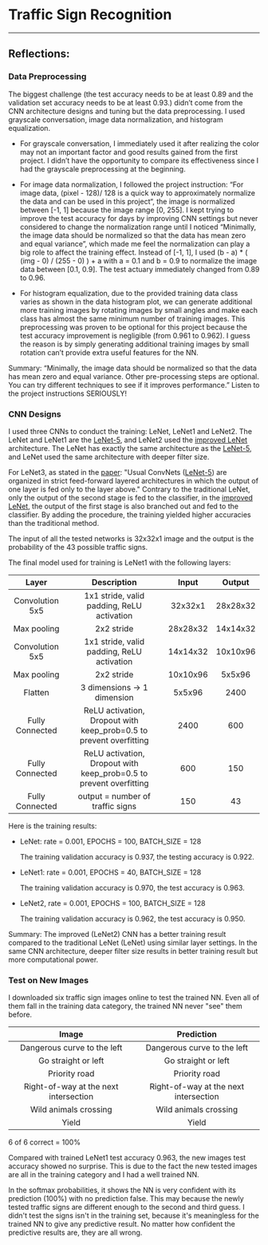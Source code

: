 # **Traffic Sign Recognition** 

---

## Reflections: 

### Data Preprocessing

The biggest challenge (the test accuracy needs to be at least 0.89 and the validation set accuracy needs to be at least 0.93.) didn’t come from the CNN architecture designs and tuning but the data preprocessing. I used grayscale conversation, image data normalization, and histogram equalization. 

* For grayscale conversation, I immediately used it after realizing the color may not an important factor and good results gained from the first project. I didn’t have the opportunity to compare its effectiveness since I had the grayscale preprocessing at the beginning. 

* For image data normalization, I followed the project instruction: “For image data, (pixel - 128)/ 128 is a quick way to approximately normalize the data and can be used in this project“, the image is normalized between [-1, 1] because the image range [0, 255]. I kept trying to improve the test accuracy for days by improving CNN settings but never considered to change the normalization range until I noticed “Minimally, the image data should be normalized so that the data has mean zero and equal variance”, which made me feel the normalization can play a big role to affect the training effect. Instead of [-1, 1], I used (b - a) * ( (img - 0) / (255 - 0) ) + a with a = 0.1 and b = 0.9 to normalize the image data between [0.1, 0.9]. The test actuary immediately changed from 0.89 to 0.96. 

* For histogram equalization, due to the provided training data class varies as shown in the data histogram plot, we can generate additional more training images by rotating images by small angles and make each class has almost the same minimum number of training images. This preprocessing was proven to be optional for this project because the test accuracy improvement is negligible (from 0.961 to 0.962). I guess the reason is by simply generating additional training images by small rotation can’t provide extra useful features for the NN. 

Summary: “Minimally, the image data should be normalized so that the data has mean zero and equal variance. Other pre-processing steps are optional. You can try different techniques to see if it improves performance.” Listen to the project instructions SERIOUSLY! 

### CNN Designs 

I used three CNNs to conduct the training: LeNet, LeNet1 and LeNet2. The LeNet and LeNet1 are the [LeNet-5](https://github.com/udacity/CarND-LeNet-Lab/blob/master/LeNet-Lab-Solution.ipynb), and LeNet2 used the [improved LeNet](http://yann.lecun.com/exdb/publis/pdf/sermanet-ijcnn-11.pdf) architecture. The LeNet has exactly the same architecture as the [LeNet-5](https://github.com/udacity/CarND-LeNet-Lab/blob/master/LeNet-Lab-Solution.ipynb), and LeNet used the same architecture with deeper filter size. 

For LeNet3, as stated in the [paper](http://yann.lecun.com/exdb/publis/pdf/sermanet-ijcnn-11.pdf): "Usual ConvNets ([LeNet-5](https://github.com/udacity/CarND-LeNet-Lab/blob/master/LeNet-Lab-Solution.ipynb)) are organized in strict feed-forward layered architectures in which the output of one layer is fed only to the layer above." Contrary to the traditional LeNet, only the output of the second stage is fed to the classifier, in the [improved LeNet](http://yann.lecun.com/exdb/publis/pdf/sermanet-ijcnn-11.pdf), the output of the first stage is also branched out and fed to the classifier. By adding the procedure, the training yielded higher accuracies than the traditional method.

The input of all the tested networks is 32x32x1 image and the output is the probability of the 43 possible traffic signs.
 
The final model used for training is LeNet1 with the following layers:

| Layer         		|     Description	        					| Input |Output| 
|:---------------------:|:---------------------------------------------:| :----:|:-----:|
| Convolution 5x5     	| 1x1 stride, valid padding, ReLU activation 	|32x32x1 |28x28x32|
| Max pooling			| 2x2 stride				        		        |28x28x32|14x14x32|
| Convolution 5x5 	    | 1x1 stride, valid padding, ReLU activation 	|14x14x32|10x10x96|
| Max pooling			| 2x2 stride              	   					|10x10x96|5x5x96|
| Flatten				| 3 dimensions -> 1 dimension					|5x5x96| 2400|
| Fully Connected | ReLU activation, Dropout with keep_prob=0.5 to prevent overfitting 	|2400|600|
| Fully Connected | ReLU activation, Dropout with keep_prob=0.5 to prevent overfitting 	|600|150|
| Fully Connected | output = number of traffic signs   	|150| 43|


Here is the training results: 

* LeNet: rate = 0.001, EPOCHS = 100, BATCH_SIZE = 128

  The training validation accuracy is 0.937, the testing accuracy is 0.922.
  
* LeNet1: rate = 0.001, EPOCHS = 40, BATCH_SIZE = 128

  The training validation accuracy is 0.970, the test accuracy is 0.963.
 
* LeNet2, rate = 0.001, EPOCHS = 100, BATCH_SIZE = 128

  The training validation accuracy is 0.962, the test accuracy is 0.950. 

Summary: The improved (LeNet2) CNN has a better training result compared to the traditional LeNet (LeNet) using similar layer settings. In the same CNN architecture, deeper filter size results in better training result but more computational power.  

### Test on New Images

I downloaded six traffic sign images online to test the trained NN. Even all of them fall in the training data category, the trained NN never "see" them before. 

| Image			        |     Prediction		| 
|:---------------------:|:---------------------:| 
| Dangerous curve to the left  | Dangerous curve to the left  | 
| Go straight or left  		| Go straight or left 	|
| Priority road			| Priority road					|
| Right-of-way at the next intersection		| Right-of-way at the next intersection					|
| Wild animals crossing		| Wild animals crossing  |
| Yield | Yield |

6 of 6 correct = 100% 

Compared with trained LeNet1 test accuracy 0.963, the new images test accuracy showed no surprise. This is due to the fact the new tested images are all in the training category and I had a well trained NN. 

In the softmax probabilities, it shows the NN is very confident with its prediction (100%) with no prediction false. This may because the newly tested traffic signs are different enough to the second and third guess. I didn't test the signs isn't in the training set, because it's meaningless for the trained NN to give any predictive result. No matter how confident the predictive results are, they are all wrong. 
